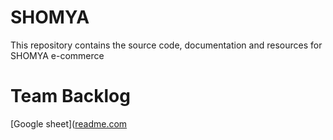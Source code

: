 # SHOMYA
This repository contains the source code, documentation and resources for SHOMYA e-commerce

# Team Backlog
[Google sheet]([readme.com](https://docs.google.com/spreadsheets/d/19wdoVy30Yd0z1drf2HZa1oTiyqRDgZ4PleSpzl5oty4/edit?usp=sharing)
